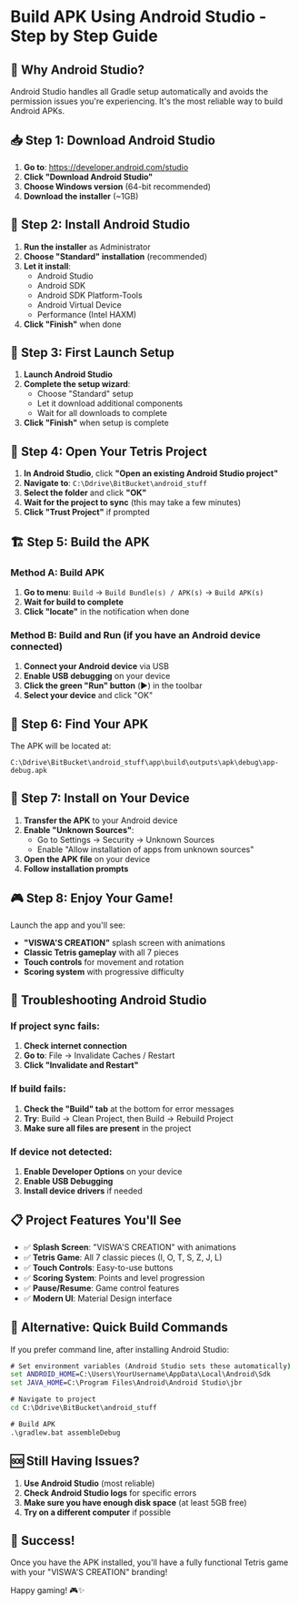 # Build APK Using Android Studio - Step by Step Guide

## 🎯 Why Android Studio?
Android Studio handles all Gradle setup automatically and avoids the permission issues you're experiencing. It's the most reliable way to build Android APKs.

## 📥 Step 1: Download Android Studio

1. **Go to**: https://developer.android.com/studio
2. **Click "Download Android Studio"**
3. **Choose Windows version** (64-bit recommended)
4. **Download the installer** (~1GB)

## 🔧 Step 2: Install Android Studio

1. **Run the installer** as Administrator
2. **Choose "Standard" installation** (recommended)
3. **Let it install**:
   - Android Studio
   - Android SDK
   - Android SDK Platform-Tools
   - Android Virtual Device
   - Performance (Intel HAXM)
4. **Click "Finish"** when done

## 🚀 Step 3: First Launch Setup

1. **Launch Android Studio**
2. **Complete the setup wizard**:
   - Choose "Standard" setup
   - Let it download additional components
   - Wait for all downloads to complete
3. **Click "Finish"** when setup is complete

## 📂 Step 4: Open Your Tetris Project

1. **In Android Studio**, click **"Open an existing Android Studio project"**
2. **Navigate to**: `C:\Ddrive\BitBucket\android_stuff`
3. **Select the folder** and click **"OK"**
4. **Wait for the project to sync** (this may take a few minutes)
5. **Click "Trust Project"** if prompted

## 🏗️ Step 5: Build the APK

### Method A: Build APK
1. **Go to menu**: `Build` → `Build Bundle(s) / APK(s)` → `Build APK(s)`
2. **Wait for build to complete**
3. **Click "locate"** in the notification when done

### Method B: Build and Run (if you have an Android device connected)
1. **Connect your Android device** via USB
2. **Enable USB debugging** on your device
3. **Click the green "Run" button** (▶️) in the toolbar
4. **Select your device** and click "OK"

## 📱 Step 6: Find Your APK

The APK will be located at:
```
C:\Ddrive\BitBucket\android_stuff\app\build\outputs\apk\debug\app-debug.apk
```

## 📲 Step 7: Install on Your Device

1. **Transfer the APK** to your Android device
2. **Enable "Unknown Sources"**:
   - Go to Settings → Security → Unknown Sources
   - Enable "Allow installation of apps from unknown sources"
3. **Open the APK file** on your device
4. **Follow installation prompts**

## 🎮 Step 8: Enjoy Your Game!

Launch the app and you'll see:
- **"VISWA'S CREATION"** splash screen with animations
- **Classic Tetris gameplay** with all 7 pieces
- **Touch controls** for movement and rotation
- **Scoring system** with progressive difficulty

## 🔧 Troubleshooting Android Studio

### If project sync fails:
1. **Check internet connection**
2. **Go to**: File → Invalidate Caches / Restart
3. **Click "Invalidate and Restart"**

### If build fails:
1. **Check the "Build" tab** at the bottom for error messages
2. **Try**: Build → Clean Project, then Build → Rebuild Project
3. **Make sure all files are present** in the project

### If device not detected:
1. **Enable Developer Options** on your device
2. **Enable USB Debugging**
3. **Install device drivers** if needed

## 📋 Project Features You'll See

- ✅ **Splash Screen**: "VISWA'S CREATION" with animations
- ✅ **Tetris Game**: All 7 classic pieces (I, O, T, S, Z, J, L)
- ✅ **Touch Controls**: Easy-to-use buttons
- ✅ **Scoring System**: Points and level progression
- ✅ **Pause/Resume**: Game control features
- ✅ **Modern UI**: Material Design interface

## 🎯 Alternative: Quick Build Commands

If you prefer command line, after installing Android Studio:

```cmd
# Set environment variables (Android Studio sets these automatically)
set ANDROID_HOME=C:\Users\YourUsername\AppData\Local\Android\Sdk
set JAVA_HOME=C:\Program Files\Android\Android Studio\jbr

# Navigate to project
cd C:\Ddrive\BitBucket\android_stuff

# Build APK
.\gradlew.bat assembleDebug
```

## 🆘 Still Having Issues?

1. **Use Android Studio** (most reliable)
2. **Check Android Studio logs** for specific errors
3. **Make sure you have enough disk space** (at least 5GB free)
4. **Try on a different computer** if possible

## 🎉 Success!

Once you have the APK installed, you'll have a fully functional Tetris game with your "VISWA'S CREATION" branding!

Happy gaming! 🎮✨ 